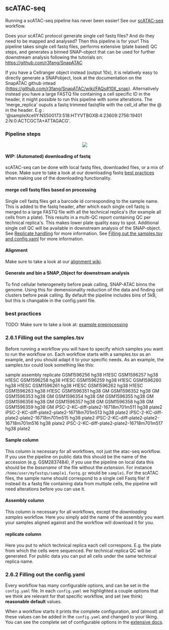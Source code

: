 ## scATAC-seq
Running a scATAC-seq pipeline has never been easier! See our [scATAC-seq](https://github.com/vanheeringen-lab/snakemake-workflows/tree/master/workflows/scATAC_seq) workflow.

Does your scATAC protocol generate single cell fastq files? And do they need to be mapped and analysed? Then this pipeline is for your! This pipeline takes single cell fastq files, performs extensive (plate based) QC steps, and generates a binned  SNAP-object that can be used for further downstream analysis following the tutorials on: https://github.com/r3fang/SnapATAC

If you have a Cellranger object instead (output 10x), it is relatively easy to directly generate a SNAPobject, look at the documentation on the SnapATAC github intead (https://github.com/r3fang/SnapATAC/wiki/FAQs#10X_snap).
Alternatively instead you have a large FASTQ file containing a cell specific ID in the header, it might possible to run this pipeline with some alterations. The 'merge_replica' ouputs a fastq trimmed fastqfile with the cell_id after the @ in the header. E.g : '@sampleXcellY:NS500173:518:HTYVTBGXB:4:23609:2756:19401 2:N:0:ACTCGCTA+ATTAGACG'.


### Pipeline steps
<p align="center">
  <img src="../../_static/scatac_seq.png">
</p>

#### WIP: (Automated) downloading of fastq
scATAC-seq can be done with local fastq files, downloaded files, or a mix of those. Make sure to take a look at our downloading fastq [best practices](https://vanheeringen-lab.github.io/seq2science/content/workflows/download_fastq.html#best-practices) when making use of the downloading functionality.

#### merge cell fastq files based on processing  
Single cell fastq files get a barcode id corresponding to the sample name. This is added to the fastq header, after which each single cell fastq is merged to a large FASTQ file with all the technical replica's (for example all cells from a plate). This results in a multi-QC report containing QC per technical replica's. This makes lower plate quality easy to spot.
Additional single cell QC will be available in downstream analysis of the SNAP-object.
See [Replicate handling](https://github.com/vanheeringen-lab/snakemake-workflows/wiki/4.-Replicate-handling) for more information.
See [Filling out the samples.tsv and config.yaml](https://github.com/vanheeringen-lab/snakemake-workflows/blob/docs/docs/fillingout.md) for more information.

#### Alignment
Make sure to take a look at our [alignment wiki](https://vanheeringen-lab.github.io/seq2science/content/workflows/alignment.html).

#### Generate and bin a SNAP_Object for downstream analysis
To find cellular heterogeneity before peak calling, SNAP-ATAC binns the genome. Using this for demensionality reduction of the data and finding cell clusters before peak calling. By default the pipeline includes bins of 5kB, but this is changable in the config.yaml file.

### best practices
TODO: Make sure to take a look at: [example preprocessing](../scATAC_postprocessing.html)

### 2.6.1 Filling out the samples.tsv

Before running a workflow you will have to specify which samples you want to run the workflow on. Each workflow starts with a samples.tsv as an example, and you should adapt it to your specific needs. As an example, the samples.tsv could look something like this:

sample	assembly	replicate
GSM1596256	hg38	H1ESC
GSM1596257	hg38	H1ESC
GSM1596258	hg38	H1ESC
GSM1596259	hg38	H1ESC
GSM1596260	hg38	H1ESC
GSM1596261	hg38	H1ESC
GSM1596262	hg38	H1ESC
GSM1596263	hg38	H1ESC
GSM1596351	hg38	GM
GSM1596352	hg38	GM
GSM1596353	hg38	GM
GSM1596354	hg38	GM
GSM1596355	hg38	GM
GSM1596356	hg38	GM
GSM1596357	hg38	GM
GSM1596358	hg38	GM
GSM1596359	hg38	GM
iPSC-2-KC-diff-plate2-16718m701m511	hg38	plate2
iPSC-2-KC-diff-plate2-plate2-16718m701m513	hg38	plate2
iPSC-2-KC-diff-plate2-plate2-16718m701m515	hg38	plate2
iPSC-2-KC-diff-plate2-plate2-16718m701m516	hg38	plate2
iPSC-2-KC-diff-plate2-plate2-16718m701m517	hg38	plate2

#### Sample column
This column is necessary for all workflows, not just the atac-seq workflow. If you use the pipeline on public data this should be the name of the accession (e.g. GSM2837484), if you use the pipeline on local data this should be the *basename* of the file without the *extension*. For instance `/home/user/myfastqs/sample1.fastq.gz` would be `sample1`. For the scATAC files, the sample name should correspond to a single cell Fastq file! If instead its a fastq file containing data from multiple cells, the pipeline will need alterations before you can use it.

#### Assembly column
This column is necessary for all workflows, except the *downloading samples* workflow. Here you simply add the name of the assembly you want your samples aligned against and the workflow will download it for you. 

#### replicate column
Here you put to which technical replica each cell correspons. E.g. the plate from which the cells were sequenced. Per technical replica QC will be generated. For public data you can put all cells under the same technical replica name.

### 2.6.2 Filling out the config.yaml
Every workflow has many configurable options, and can be set in the `config.yaml` file. In each `config.yaml` we highlighted a couple options that we think are relevant for that specific workflow, and set (we think) **reasonable default** values.

When a workflow starts it prints the complete configuration, and (almost) all these values can be added in the `config.yaml` and changed to your liking. You can see the complete set of configurable options in the [extensive docs](../schemas.html).
